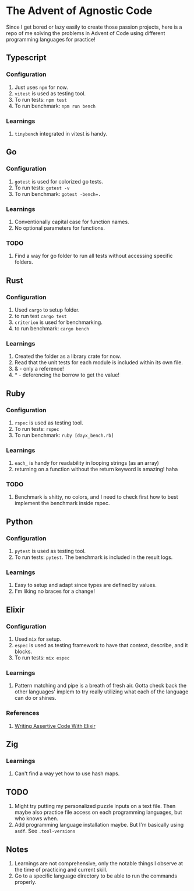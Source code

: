# The Advent of Agnostic Code
Since I get bored or lazy easily to create those passion projects, here is a repo of me solving the problems in Advent of Code using different programming languages for practice!

## Typescript
### Configuration
1. Just uses `npm` for now.
2. `vitest` is used as testing tool.
3. To run tests: `npm test`
4. To run benchmark: `npm run bench`

### Learnings
1. `tinybench` integrated in vitest is handy.

## Go
### Configuration
1. `gotest` is used for colorized go tests.
2. To run tests: `gotest -v`
3. To run benchmark: `gotest -bench=.`
### Learnings
1. Conventionally capital case for function names.
2. No optional parameters for functions.
### TODO
1. Find a way for go folder to run all tests without accessing specific folders.

## Rust
### Configuration
1. Used `cargo` to setup folder.
2. to run test `cargo test`
3. `criterion` is used for benchmarking.
4. to run benchmark: `cargo bench`
### Learnings
1. Created the folder as a library crate for now.
2. Read that the unit tests for each module is included within its own file.
3. & - only a reference!
4. \* - deferencing the borrow to get the value!

## Ruby
### Configuration
1. `rspec` is used as testing tool.
2. To run tests: `rspec`
3. To run benchmark: `ruby [dayx_bench.rb]`
### Learnings
1. `each_` is handy for readability in looping strings (as an array)
2. returning on a function without the return keyword is amazing! haha
### TODO
1. Benchmark is shitty, no colors, and I need to check first how to best implement the benchmark inside rspec.

## Python
### Configuration
1. `pytest` is used as testing tool.
2. To run tests: `pytest`. The benchmark is included in the result logs.
### Learnings
1. Easy to setup and adapt since types are defined by values.
2. I'm liking no braces for a change!

## Elixir
### Configuration
1. Used `mix` for setup.
2. `espec` is used as testing framework to have that context, describe, and it blocks.
3. To run tests: `mix espec`
### Learnings
1. Pattern matching and pipe is a breath of fresh air. Gotta check back the other languages' implem to try really utilizing what each of the language can do or shines.
### References
1. [Writing Assertive Code With Elixir](https://dashbit.co/blog/writing-assertive-code-with-elixir)

## Zig
### Learnings
1. Can't find a way yet how to use hash maps.

## TODO
1. Might try putting my personalized puzzle inputs on a text file. Then maybe also practice file access on each programming languages, but who knows when.
2. Add programming language installation maybe. But I'm basically using `asdf`. See `.tool-versions`

## Notes
1. Learnings are not comprehensive, only the notable things I observe at the time of practicing and current skill.
2. Go to a specific language directory to be able to run the commands properly.